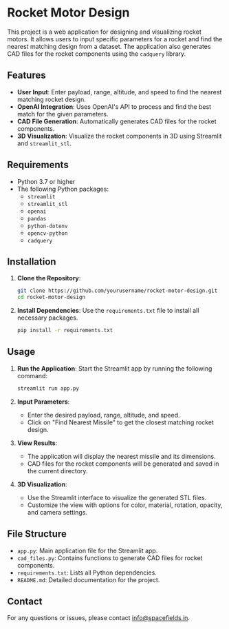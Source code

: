 # Rocket Motor Design

This project is a web application for designing and visualizing rocket motors. It allows users to input specific parameters for a rocket and find the nearest matching design from a dataset. The application also generates CAD files for the rocket components using the `cadquery` library.

## Features

- **User Input**: Enter payload, range, altitude, and speed to find the nearest matching rocket design.
- **OpenAI Integration**: Uses OpenAI's API to process and find the best match for the given parameters.
- **CAD File Generation**: Automatically generates CAD files for the rocket components.
- **3D Visualization**: Visualize the rocket components in 3D using Streamlit and `streamlit_stl`.

## Requirements

- Python 3.7 or higher
- The following Python packages:
  - `streamlit`
  - `streamlit_stl`
  - `openai`
  - `pandas`
  - `python-dotenv`
  - `opencv-python`
  - `cadquery`

## Installation

1. **Clone the Repository**:
   ```bash
   git clone https://github.com/yourusername/rocket-motor-design.git
   cd rocket-motor-design
   ```

2. **Install Dependencies**:
   Use the `requirements.txt` file to install all necessary packages.
   ```bash
   pip install -r requirements.txt
   ```


## Usage

1. **Run the Application**:
   Start the Streamlit app by running the following command:
   ```bash
   streamlit run app.py
   ```

2. **Input Parameters**:
   - Enter the desired payload, range, altitude, and speed.
   - Click on "Find Nearest Missile" to get the closest matching rocket design.

3. **View Results**:
   - The application will display the nearest missile and its dimensions.
   - CAD files for the rocket components will be generated and saved in the current directory.

4. **3D Visualization**:
   - Use the Streamlit interface to visualize the generated STL files.
   - Customize the view with options for color, material, rotation, opacity, and camera settings.

## File Structure

- `app.py`: Main application file for the Streamlit app.
- `cad_files.py`: Contains functions to generate CAD files for rocket components.
- `requirements.txt`: Lists all Python dependencies.
- `README.md`: Detailed documentation for the project.


## Contact

For any questions or issues, please contact [info@spacefields.in](mailto:info@spacefields.in).


